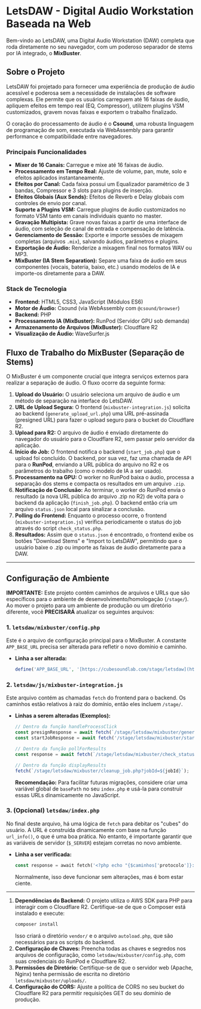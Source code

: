 # LetsDAW - Digital Audio Workstation Baseada na Web

Bem-vindo ao LetsDAW, uma Digital Audio Workstation (DAW) completa que roda diretamente no seu navegador, com um poderoso separador de stems por IA integrado, o **MixBuster**.

## Sobre o Projeto

LetsDAW foi projetado para fornecer uma experiência de produção de áudio acessível e poderosa sem a necessidade de instalações de software complexas. Ele permite que os usuários carreguem até 16 faixas de áudio, apliquem efeitos em tempo real (EQ, Compressor), utilizem plugins VSM customizados, gravem novas faixas e exportem o trabalho finalizado.

O coração do processamento de áudio é o **Csound**, uma robusta linguagem de programação de som, executada via WebAssembly para garantir performance e compatibilidade entre navegadores.

### Principais Funcionalidades

* **Mixer de 16 Canais:** Carregue e mixe até 16 faixas de áudio.
* **Processamento em Tempo Real:** Ajuste de volume, pan, mute, solo e efeitos aplicados instantaneamente.
* **Efeitos por Canal:** Cada faixa possui um Equalizador paramétrico de 3 bandas, Compressor e 3 slots para plugins de inserção.
* **Efeitos Globais (Aux Sends):** Efeitos de Reverb e Delay globais com controles de envio por canal.
* **Suporte a Plugins VSM:** Carregue plugins de áudio customizados no formato VSM tanto em canais individuais quanto no master.
* **Gravação Multipista:** Grave novas faixas a partir de uma interface de áudio, com seleção de canal de entrada e compensação de latência.
* **Gerenciamento de Sessão:** Exporte e importe sessões de mixagem completas (arquivos `.mix`), salvando áudios, parâmetros e plugins.
* **Exportação de Áudio:** Renderize a mixagem final nos formatos WAV ou MP3.
* **MixBuster (IA Stem Separation):** Separe uma faixa de áudio em seus componentes (vocais, bateria, baixo, etc.) usando modelos de IA e importe-os diretamente para a DAW.

### Stack de Tecnologia

* **Frontend:** HTML5, CSS3, JavaScript (Módulos ES6)
* **Motor de Áudio:** Csound (via WebAssembly com `@csound/browser`)
* **Backend:** PHP
* **Processamento IA (MixBuster):** RunPod (Servidor GPU sob demanda)
* **Armazenamento de Arquivos (MixBuster):** Cloudflare R2
* **Visualização de Áudio:** WaveSurfer.js

## Fluxo de Trabalho do MixBuster (Separação de Stems)

O MixBuster é um componente crucial que integra serviços externos para realizar a separação de áudio. O fluxo ocorre da seguinte forma:

1.  **Upload do Usuário:** O usuário seleciona um arquivo de áudio e um método de separação na interface do LetsDAW.
2.  **URL de Upload Segura:** O frontend (`mixbuster-integration.js`) solicita ao backend (`generate_upload_url.php`) uma URL pré-assinada (presigned URL) para fazer o upload seguro para o bucket do Cloudflare R2.
3.  **Upload para R2:** O arquivo de áudio é enviado diretamente do navegador do usuário para o Cloudflare R2, sem passar pelo servidor da aplicação.
4.  **Início do Job:** O frontend notifica o backend (`start_job.php`) que o upload foi concluído. O backend, por sua vez, faz uma chamada de API para o **RunPod**, enviando a URL pública do arquivo no R2 e os parâmetros do trabalho (como o modelo de IA a ser usado).
5.  **Processamento na GPU:** O worker no RunPod baixa o áudio, processa a separação dos stems e compacta os resultados em um arquivo `.zip`.
6.  **Notificação de Conclusão:** Ao terminar, o worker do RunPod envia o resultado (a nova URL pública do arquivo .zip no R2) de volta para o backend da aplicação (`finish_job.php`). O backend então cria um arquivo `status.json` local para sinalizar a conclusão.
7.  **Polling do Frontend:** Enquanto o processo ocorre, o frontend (`mixbuster-integration.js`) verifica periodicamente o status do job através do script `check_status.php`.
8.  **Resultados:** Assim que o `status.json` é encontrado, o frontend exibe os botões "Download Stems" e "Import to LetsDAW", permitindo que o usuário baixe o .zip ou importe as faixas de áudio diretamente para a DAW.

---

## Configuração de Ambiente

**IMPORTANTE:** Este projeto contém caminhos de arquivos e URLs que são específicos para o ambiente de desenvolvimento/homologação (`/stage/`). Ao mover o projeto para um ambiente de produção ou um diretório diferente, você **PRECISARÁ** atualizar os seguintes arquivos:

### 1. `letsdaw/mixbuster/config.php`

Este é o arquivo de configuração principal para o MixBuster. A constante `APP_BASE_URL` precisa ser alterada para refletir o novo domínio e caminho.

* **Linha a ser alterada:**
    ```php
    define('APP_BASE_URL', '[https://cubesoundlab.com/stage/letsdaw](https://cubesoundlab.com/stage/letsdaw)');
    ```

### 2. `letsdaw/js/mixbuster-integration.js`

Este arquivo contém as chamadas `fetch` do frontend para o backend. Os caminhos estão relativos à raiz do domínio, então eles incluem `/stage/`.

* **Linhas a serem alteradas (Exemplos):**
    ```javascript
    // Dentro da função handleProcessClick
    const presignResponse = await fetch(`/stage/letsdaw/mixbuster/generate_upload_url.php?filename=${encodeURIComponent(file.name)}`);
    const startJobResponse = await fetch('/stage/letsdaw/mixbuster/start_job.php', { ... });

    // Dentro da função pollForResults
    const response = await fetch(`/stage/letsdaw/mixbuster/check_status.php?jobId=${jobId}`);
    
    // Dentro da função displayResults
    fetch(`/stage/letsdaw/mixbuster/cleanup_job.php?jobId=${jobId}`);
    ```
    **Recomendação:** Para facilitar futuras migrações, considere criar uma variável global de `basePath` no seu `index.php` e usá-la para construir essas URLs dinamicamente no JavaScript.

### 3. (Opcional) `letsdaw/index.php`

No final deste arquivo, há uma lógica de `fetch` para debitar os "cubes" do usuário. A URL é construída dinamicamente com base na função `url_info()`, o que é uma boa prática. No entanto, é importante garantir que as variáveis de servidor (`$_SERVER`) estejam corretas no novo ambiente.

* **Linha a ser verificada:**
    ```php
    const response = await fetch('<?php echo "{$caminhos['protocolo']}://{$caminhos['host']}{$caminhos['diretorio_raiz']}/assets/php/cubeDebitaCubes.php"; ?>', { ... });
    ```
    Normalmente, isso deve funcionar sem alterações, mas é bom estar ciente.

---

1.  **Dependências do Backend:** O projeto utiliza o AWS SDK para PHP para interagir com o Cloudflare R2. Certifique-se de que o Composer está instalado e execute:
    ```bash
    composer install
    ```
    Isso criará o diretório `vendor/` e o arquivo `autoload.php`, que são necessários para os scripts do backend.
2.  **Configuração de Chaves:** Preencha todas as chaves e segredos nos arquivos de configuração, como `letsdaw/mixbuster/config.php`, com suas credenciais do RunPod e Cloudflare R2.
3.  **Permissões de Diretório:** Certifique-se de que o servidor web (Apache, Nginx) tenha permissão de escrita no diretório `letsdaw/mixbuster/uploads/`.
4.  **Configuração do CORS:** Ajuste a política de CORS no seu bucket do Cloudflare R2 para permitir requisições GET do seu domínio de produção.
